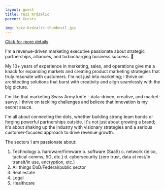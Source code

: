 ```yaml
---
layout: guest
title: Yazz Krdzalic
parent: Guests

img: Yazz-Krdzalic-thumbnail.jpg
---
```




<div class="badge-base LI-profile-badge" data-locale="en_US" data-size="medium" data-theme="light" data-type="VERTICAL" data-vanity="yazzk" data-version="v1"><a class="badge-base__link LI-simple-link" href="https://www.linkedin.com/in/yazzk?trk=profile-badge">Click for more details</a></div>


I&#39;m a revenue-driven marketing executive passionate about strategic partnerships, alliances, and turbocharging business success. 🚀

My 10+ years of experience in marketing, sales, and operations give me a knack for expanding markets and creating product marketing strategies that truly resonate with customers. I&#39;m not just into marketing; I thrive on architecting solutions that burst with creativity and align seamlessly with the big picture.

I&#39;m like that marketing Swiss Army knife - data-driven, creative, and market-savvy. I thrive on tackling challenges and believe that innovation is my secret sauce.

I&#39;m all about connecting the dots, whether building strong team bonds or forging powerful partnerships outside. It&#39;s not just about growing a brand; it&#39;s about shaking up the industry with visionary strategies and a serious customer-focused approach to drive revenue growth.

The sectors I am passionate about:
1. Technology
   a. hardware/firmware
   b. software (SaaS)
   c. network (telco, tactical comms, 5G, etc.)
   d. cybersecurity (zero trust, data at rest/in transit/in use, encryption, etc.)
2. All things DoD/Federal/public sector
3. Real estate
4. Legal
5. Healthcare

